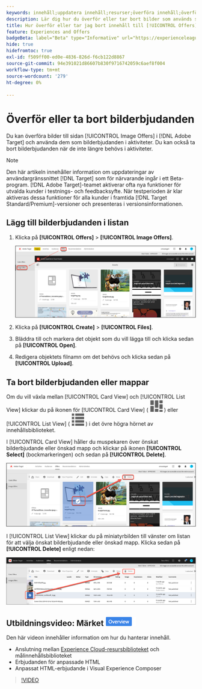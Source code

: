 ```yaml
---
keywords: innehåll;uppdatera innehåll;resurser;överföra innehåll;överföra resurs;ta bort innehåll
description: Lär dig hur du överför eller tar bort bilder som används som bilderbjudanden.
title: Hur överför eller tar jag bort innehåll till [!UICONTROL Offers]-biblioteket?
feature: Experiences and Offers
badgeBeta: label="Beta" type="Informative" url="https://experienceleague.adobe.com/docs/target/using/introduction/intro.html#beta newtab=true" tooltip="Vad är Beta-funktioner i  [!DNL Adobe Target]?"
hide: true
hidefromtoc: true
exl-id: f509ff00-ed0e-4836-826d-f6cb122d8867
source-git-commit: 94e391021d86607b830f9716742059c6aef8f004
workflow-type: tm+mt
source-wordcount: '279'
ht-degree: 0%

---
```


# Överför eller ta bort bilderbjudanden

Du kan överföra bilder till sidan [!UICONTROL Image Offers] i [!DNL Adobe Target] och använda dem som bilderbjudanden i aktiviteter. Du kan också ta bort bilderbjudanden när de inte längre behövs i aktiviteter.

>[!NOTE]
>
>Den här artikeln innehåller information om uppdateringar av användargränssnittet [!DNL Target] som för närvarande ingår i ett Beta-program. [!DNL Adobe Target]-teamet aktiverar ofta nya funktioner för utvalda kunder i testnings- och feedbacksyfte. När testperioden är klar aktiveras dessa funktioner för alla kunder i framtida [!DNL Target Standard/Premium]-versioner och presenteras i versionsinformationen.

## Lägg till bilderbjudanden i listan

1. Klicka på **[!UICONTROL Offers]** > **[!UICONTROL Image Offers]**.

   ![Erbjudanden > Bilderbjudanden](/help/main/c-experiences/c-manage-content/assets/image-offers-new.png)

1. Klicka på **[!UICONTROL Create]** > **[!UICONTROL Files]**.
1. Bläddra till och markera det objekt som du vill lägga till och klicka sedan på **[!UICONTROL Open]**.
1. Redigera objektets filnamn om det behövs och klicka sedan på **[!UICONTROL Upload]**.

## Ta bort bilderbjudanden eller mappar

Om du vill växla mellan [!UICONTROL Card View] och [!UICONTROL List View] klickar du på ikonen för [!UICONTROL Card View] ( ![kortvyn ](/help/main/c-experiences/c-manage-content/assets/icon-tile.png) ) eller [!UICONTROL List View] ( ![listvyn ](/help/main/c-experiences/c-manage-content/assets/icon-list-view.png) ) i det övre högra hörnet av innehållsbiblioteket.

I [!UICONTROL Card View] håller du muspekaren över önskat bilderbjudande eller önskad mapp och klickar på ikonen **[!UICONTROL Select]** (bockmarkeringen) och sedan på **[!UICONTROL Delete]**.

![Ta bort erbjudande från kortvyn](/help/main/c-experiences/c-manage-content/assets/delete-card-view.png)

I [!UICONTROL List View] klickar du på miniatyrbilden till vänster om listan för att välja önskat bilderbjudande eller önskad mapp. Klicka sedan på **[!UICONTROL Delete]** enligt nedan:

![Ta bort markerat objekt](/help/main/c-experiences/c-manage-content/assets/delete-image-offer.png)

## Utbildningsvideo: Märket ![Översikt för innehållsdatabasen](/help/main/assets/overview.png)

Den här videon innehåller information om hur du hanterar innehåll.

* Anslutning mellan [Experience Cloud-resursbiblioteket](https://experienceleague.adobe.com/docs/core-services/interface/assets/creative-cloud.html) och målinnehållsbiblioteket
* Erbjudanden för anpassade HTML
* Anpassat HTML-erbjudande i Visual Experience Composer

>[!VIDEO](https://video.tv.adobe.com/v/17387)
